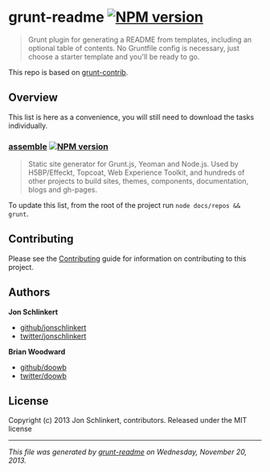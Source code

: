 # grunt-readme [![NPM version](https://badge.fury.io/js/grunt-readme.png)](http://badge.fury.io/js/grunt-readme) 

> Grunt plugin for generating a README from templates, including an optional table of contents. No Gruntfile config is necessary, just choose a starter template and you'll be ready to go.

This repo is based on [grunt-contrib](https://github.com/gruntjs/grunt-contrib/).

## Overview
This list is here as a convenience, you will still need to download the tasks individually.

### [assemble](http://assemble.io) [![NPM version](https://badge.fury.io/js/assemble.png)](http://badge.fury.io/js/assemble)
> Static site generator for Grunt.js, Yeoman and Node.js. Used by H5BP/Effeckt, Topcoat, Web Experience Toolkit, and hundreds of other projects to build sites, themes, components, documentation, blogs and gh-pages.

                                

To update this list, from the root of the project run `node docs/repos && grunt`.

## Contributing
Please see the [Contributing](http://assemble.io/contributing.html) guide for information on contributing to this project.

## Authors

**Jon Schlinkert**

+ [github/jonschlinkert](https://github.com/jonschlinkert)
+ [twitter/jonschlinkert](http://twitter.com/jonschlinkert)

**Brian Woodward**

+ [github/doowb](https://github.com/doowb)
+ [twitter/doowb](http://twitter.com/jonschlinkert)


## License
Copyright (c) 2013 Jon Schlinkert, contributors.
Released under the MIT license

***

_This file was generated by [grunt-readme](https://github.com/assemble/grunt-readme) on Wednesday, November 20, 2013._
